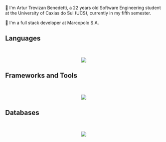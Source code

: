 💬 I'm Artur Trevizan Benedetti, a 22 years old Software Engineering student at the University of Caxias do Sul (UCS), currently in my fifth semester.

🔭 I'm a full stack developer at Marcopolo S.A.

## Languages

<div style="display: inline_block" align="center"><br>
  <p align="center">
    <a href="https://skillicons.dev">
      <img src="https://skillicons.dev/icons?i=js,ts,java,py,html,css&perline=14" />
    </a>
  </p>
</div>

## Frameworks and Tools

<div style="display: inline_block" align="center"><br>
  <p align="center">
    <a href="https://skillicons.dev">
      <img src="https://skillicons.dev/icons?i=nodejs,express,spring,react,docker,git,github,vscode,bitbucket&perline=14" />
    </a>
  </p>
</div>

## Databases

<div style="display: inline_block" align="center"><br>
  <p align="center">
    <a href="https://skillicons.dev">
      <img src="https://skillicons.dev/icons?i=mongodb,mysql&perline=14" />
    </a>
  </p>
</div>
